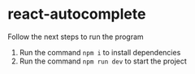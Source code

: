 # react-autocomplete

Follow the next steps to run the program

1. Run the command `npm i` to install dependencies
2. Run the command `npm run dev` to start the project
